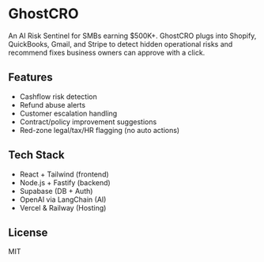 # GhostCRO

An AI Risk Sentinel for SMBs earning $500K+. GhostCRO plugs into Shopify, QuickBooks, Gmail, and Stripe to detect hidden operational risks and recommend fixes business owners can approve with a click.

## Features
- Cashflow risk detection
- Refund abuse alerts
- Customer escalation handling
- Contract/policy improvement suggestions
- Red-zone legal/tax/HR flagging (no auto actions)

## Tech Stack
- React + Tailwind (frontend)
- Node.js + Fastify (backend)
- Supabase (DB + Auth)
- OpenAI via LangChain (AI)
- Vercel & Railway (Hosting)

## License
MIT
